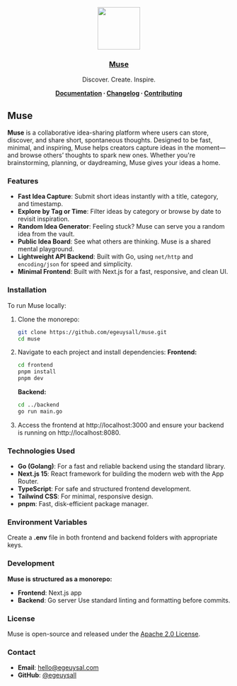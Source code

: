<p align="center">
  <a href="https://www.muse.egeuysal.com/">
    <img src="https://res.cloudinary.com/dpgeyzgaw/image/upload/v1747010081/Muse%20Logo.png" height="96">
    <h3 align="center">Muse</h3>
  </a>
</p>

<p align="center">
  Discover. Create. Inspire.
</p>

<p align="center">
  <strong>
    <a href="https://www.muse.egeuysal.com/docs">Documentation</a> ∙ 
    <a href="https://www.muse.egeuysal.com/changelog">Changelog</a> ∙ 
    <a href="CONTRIBUTING.md">Contributing</a>
  </strong>
</p>

## Muse

**Muse** is a collaborative idea-sharing platform where users can store, discover, and share short, spontaneous thoughts. Designed to be fast, minimal, and inspiring, Muse helps creators capture ideas in the moment—and browse others’ thoughts to spark new ones. Whether you're brainstorming, planning, or daydreaming, Muse gives your ideas a home.

### Features

- **Fast Idea Capture**: Submit short ideas instantly with a title, category, and timestamp.
- **Explore by Tag or Time**: Filter ideas by category or browse by date to revisit inspiration.
- **Random Idea Generator**: Feeling stuck? Muse can serve you a random idea from the vault.
- **Public Idea Board**: See what others are thinking. Muse is a shared mental playground.
- **Lightweight API Backend**: Built with Go, using `net/http` and `encoding/json` for speed and simplicity.
- **Minimal Frontend**: Built with Next.js for a fast, responsive, and clean UI.

### Installation

To run Muse locally:

1. Clone the monorepo:
   ```bash
   git clone https://github.com/egeuysall/muse.git
   cd muse
   ```
2. Navigate to each project and install dependencies:
   **Frontend:**
   ```bash
   cd frontend
   pnpm install
   pnpm dev
   ```
   **Backend:**
   ```bash
   cd ../backend
   go run main.go
   ```
3. Access the frontend at http://localhost:3000 and ensure your backend is running on http://localhost:8080.

### Technologies Used
- **Go (Golang)**: For a fast and reliable backend using the standard library.
- **Next.js 15**: React framework for building the modern web with the App Router.
- **TypeScript**: For safe and structured frontend development.
- **Tailwind CSS**: For minimal, responsive design.
- **pnpm**: Fast, disk-efficient package manager.

### Environment Variables
Create a **.env** file in both frontend and backend folders with appropriate keys.

### Development
**Muse is structured as a monorepo:**
- **Frontend**: Next.js app
- **Backend**: Go server
Use standard linting and formatting before commits.

### License
Muse is open-source and released under the [Apache 2.0 License](./LICENSE).

### Contact

- **Email**: [hello@egeuysal.com](mailto:hello@egeuysal.com)
- **GitHub**: [@egeuysall](https://github.com/egeuysall)
